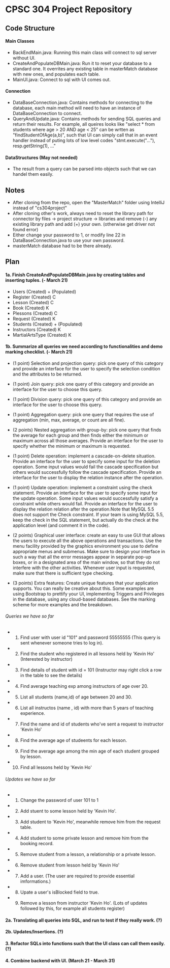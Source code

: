 # CPSC 304 Project Repository

## Code Structure
#### Main Classes
* BackEndMain.java: Running this main class will connect to sql server without UI.
* CreateAndPopulateDBMain.java: Run it to reset your database to a standard one. It overrites any existing table in masterMatch database with new ones, and populates each table.
* MainUI.java: Connect to sql with UI comes out.

#### Connection
* DataBaseConnection.java: Contains methods for connecting to the database, each main method will need to have an instance of DataBaseConnection to connect.
* QueryAndUpdate.java: Contains methods for sending SQL queries and return their results. For example, all queires looks like "select * from students where age > 20 AND age < 25" can be wrtten as "findStudentOfAge(a,b)", such that UI can simply call that in an event handler instead of puting lots of low level codes "stmt.execute("..."), resp.getString(1), ..."

#### DataStructures (May not needed)
* The result from a query can be parsed into objects such that we can handel them easily.


## Notes 
* After cloning from the repo, open the "MasterMatch" folder using IntelliJ instead of "cs304project"
* After cloning other's work, always need to reset the library path for connector by files -> project structure -> libraries and remove (-) any existing library path and add (+) your own. (otherwise get driver not found error)
* Either change your password to 1, or modify line 22 in DataBaseConnection.java to use your own password.
* masterMatch database had to be there already.


## Plan
#### 1a. Finish CreateAndPopulateDBMain.java by creating tables and inserting tuples. (- March 21)
* Users (Created) + (Populated)
* Register (Created) C 
* Lesson (Created) C
* Book (Created) K
* Plessons (Created) C
* Request (Created) K
* Students (Created) + (Populated) 
* Instructors (Created) K
* MartialArtsType (Created) K


#### 1b. Summarize all queries we need according to functionalities and demo marking checklist. (- March 21)
* (1 point) Selection and projection query: pick one query of this category and provide an interface for the user to specify the selection condition and the attributes to be returned.

* (1 point) Join query: pick one query of this category and provide an interface for the user to choose this query.

* (1 point) Division query: pick one query of this category and provide an interface for the user to choose this query.

* (1 point) Aggregation query: pick one query that requires the use of aggregation (min, max, average, or count are all fine).

* (2 points) Nested aggregation with group-by: pick one query that finds the average for each group and then finds either the minimum or maximum across all those averages. Provide an interface for the user to specify whether the minimum or maximum is requested.

* (1 point) Delete operation: implement a cascade-on-delete situation. Provide an interface for the user to specify some input for the deletion operation.  Some input values would fail the cascade specification but others would successfully follow the cascade specification. Provide an interface for the user to display the relation instance after the operation.

* (1 point) Update operation: implement a constraint using the check statement. Provide an interface for the user to specify some input for the update operation. Some input values would successfully satisfy a constraint while others would fail. Provide an interface for the user to display the relation relation after the operation.Note that MySQL 5.5 does not support the Check constraint. If your team is using MySQL 5.5, keep the check in the SQL statement, but actually do the check at the application level (and comment it in the code).

* (2 points)  Graphical user interface: create an easy to use GUI  that allows the users to execute all the above operations and transactions. Use the menu facility provided by the graphics environment you use to define appropriate menus and submenus. Make sure to design your interface in such a way that all the error messages appear in separate pop-up boxes, or in a designated area of the main window, so that they do not interfere with the other activities. Whenever user input is requested, make sure that there is sufficient type checking. 

* (3 points) Extra features: Create unique features that your application supports. You can really be creative about this. Some examples are using Bootstrap to prettify your UI, implementing Triggers and Privileges in the database, using any cloud-based databases. See the marking scheme for more examples and the breakdown.

###### Queries we have so far
* 1. Find user with user id "101" and password 55555555 (This query is sent whenever someone tries to log in).
* 2. Find the student who registered in all lessons held by 'Kevin Ho' (Interested by instructor)
* 3. Find details of student with id = 101 (Instructor may right click a row in the table to see the details)
* 4. Find average teaching exp among instructors of age over 20.
* 5. List all students (name,id) of age between 20 and 30.
* 6. List all instructos (name , id) with more than 5 years of teaching experience.
* 7. Find the name and id of students who've sent a request to instructor 'Kevin Ho'
* 8. Find the average age of studeents for each lesson.
* 9. Find the average age among the min age of each student grouped by lesson.
* 10. Find all lessons held by 'Kevin Ho'

###### Updates we have so far
* 1. Change the password of user 101 to 1
* 2. Add stuent to some lesson held by 'Kevin Ho'.
* 3. Add student to 'Kevin Ho', meanwhile remove him from the request table.
* 4. Add student to some private lesson and remove him from the booking record.
* 5. Remove student from a lesson, a relationship or a private lesson.
* 6. Remove student from lesson held by 'Kevin Ho'
* 7. Add a user. (The user are required to provide essential imformations.)
* 8. Upate a user's isBlocked field to true. 
* 9. Remove a lesson from instructor 'Kevin Ho'. (Lots of updates followed by this, for example all students register)




#### 2a. Translating all queries into SQL, and run to test if they really work. (?)

#### 2b. Updates/Insertions. (?)

#### 3. Refactor SQLs into functions such that the UI class can call them easily. (?)

#### 4. Combine backend with UI. (March 21 - March 31)
